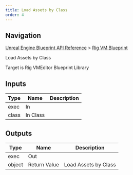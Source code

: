 ```yaml
---
title: Load Assets by Class
order: 4
---
```

## Navigation

[Unreal Engine Blueprint API Reference](https://dev.epicgames.com/documentation/en-us/unreal-engine/BlueprintAPI) > [Rig VM Blueprint](https://dev.epicgames.com/documentation/en-us/unreal-engine/BlueprintAPI/RigVMBlueprint)

Load Assets by Class

Target is Rig VMEditor Blueprint Library

## Inputs

| Type | Name | Description |
| --- | --- | --- |
| exec | In |  |
| class | In Class |  |

## Outputs

| Type | Name | Description |
| --- | --- | --- |
| exec | Out |  |
| object | Return Value | Load Assets by Class |
